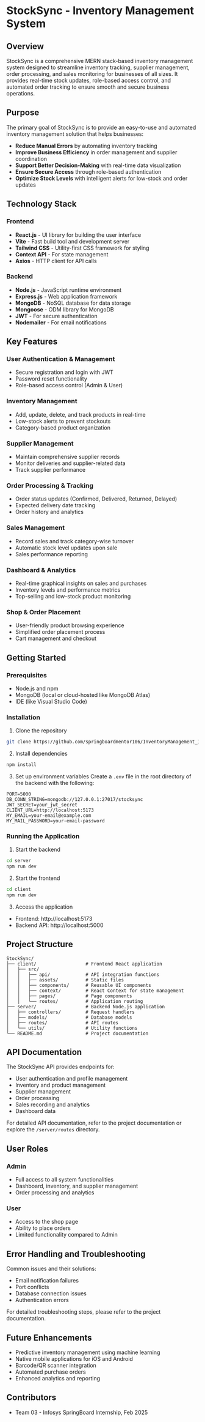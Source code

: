 # StockSync - Inventory Management System


## Overview

StockSync is a comprehensive MERN stack-based inventory management system designed to streamline inventory tracking, supplier management, order processing, and sales monitoring for businesses of all sizes. It provides real-time stock updates, role-based access control, and automated order tracking to ensure smooth and secure business operations.

## Purpose

The primary goal of StockSync is to provide an easy-to-use and automated inventory management solution that helps businesses:

- **Reduce Manual Errors** by automating inventory tracking
- **Improve Business Efficiency** in order management and supplier coordination
- **Support Better Decision-Making** with real-time data visualization
- **Ensure Secure Access** through role-based authentication
- **Optimize Stock Levels** with intelligent alerts for low-stock and order updates

## Technology Stack

### Frontend
- **React.js** - UI library for building the user interface
- **Vite** - Fast build tool and development server
- **Tailwind CSS** - Utility-first CSS framework for styling
- **Context API** - For state management
- **Axios** - HTTP client for API calls

### Backend
- **Node.js** - JavaScript runtime environment
- **Express.js** - Web application framework
- **MongoDB** - NoSQL database for data storage
- **Mongoose** - ODM library for MongoDB
- **JWT** - For secure authentication
- **Nodemailer** - For email notifications

## Key Features

### User Authentication & Management
- Secure registration and login with JWT
- Password reset functionality
- Role-based access control (Admin & User)

### Inventory Management
- Add, update, delete, and track products in real-time
- Low-stock alerts to prevent stockouts
- Category-based product organization

### Supplier Management
- Maintain comprehensive supplier records
- Monitor deliveries and supplier-related data
- Track supplier performance

### Order Processing & Tracking
- Order status updates (Confirmed, Delivered, Returned, Delayed)
- Expected delivery date tracking
- Order history and analytics

### Sales Management
- Record sales and track category-wise turnover
- Automatic stock level updates upon sale
- Sales performance reporting

### Dashboard & Analytics
- Real-time graphical insights on sales and purchases
- Inventory levels and performance metrics
- Top-selling and low-stock product monitoring

### Shop & Order Placement
- User-friendly product browsing experience
- Simplified order placement process
- Cart management and checkout

## Getting Started

### Prerequisites
- Node.js and npm
- MongoDB (local or cloud-hosted like MongoDB Atlas)
- IDE (like Visual Studio Code)

### Installation

1. Clone the repository
```bash
git clone https://github.com/springboardmentor106/InventoryManagement_Infosys_Internship_Feb2025_Team_03.git
```

2. Install dependencies
```bash
npm install
```

3. Set up environment variables
Create a `.env` file in the root directory of the backend with the following:
```
PORT=5000
DB_CONN_STRING=mongodb://127.0.0.1:27017/stocksync
JWT_SECRET=your_jwt_secret
CLIENT_URL=http://localhost:5173
MY_EMAIL=your-email@example.com
MY_MAIL_PASSWORD=your-email-password
```

### Running the Application

1. Start the backend
```bash
cd server
npm run dev
```

2. Start the frontend
```bash
cd client
npm run dev
```

3. Access the application
- Frontend: http://localhost:5173
- Backend API: http://localhost:5000

## Project Structure

```
StockSync/
├── client/                  # Frontend React application
│   ├── src/
│   │   ├── api/             # API integration functions
│   │   ├── assets/          # Static files
│   │   ├── components/      # Reusable UI components
│   │   ├── context/         # React Context for state management
│   │   ├── pages/           # Page components
│   │   └── routes/          # Application routing
├── server/                  # Backend Node.js application
│   ├── controllers/         # Request handlers
│   ├── models/              # Database models
│   ├── routes/              # API routes
│   └── utils/               # Utility functions
└── README.md                # Project documentation
```

## API Documentation

The StockSync API provides endpoints for:
- User authentication and profile management
- Inventory and product management
- Supplier management
- Order processing
- Sales recording and analytics
- Dashboard data

For detailed API documentation, refer to the project documentation or explore the `/server/routes` directory.

## User Roles

### Admin
- Full access to all system functionalities
- Dashboard, inventory, and supplier management
- Order processing and analytics

### User
- Access to the shop page
- Ability to place orders
- Limited functionality compared to Admin

## Error Handling and Troubleshooting

Common issues and their solutions:
- Email notification failures
- Port conflicts
- Database connection issues
- Authentication errors

For detailed troubleshooting steps, please refer to the project documentation.

## Future Enhancements

- Predictive inventory management using machine learning
- Native mobile applications for iOS and Android
- Barcode/QR scanner integration
- Automated purchase orders
- Enhanced analytics and reporting

## Contributors

- Team 03 - Infosys SpringBoard Internship, Feb 2025
